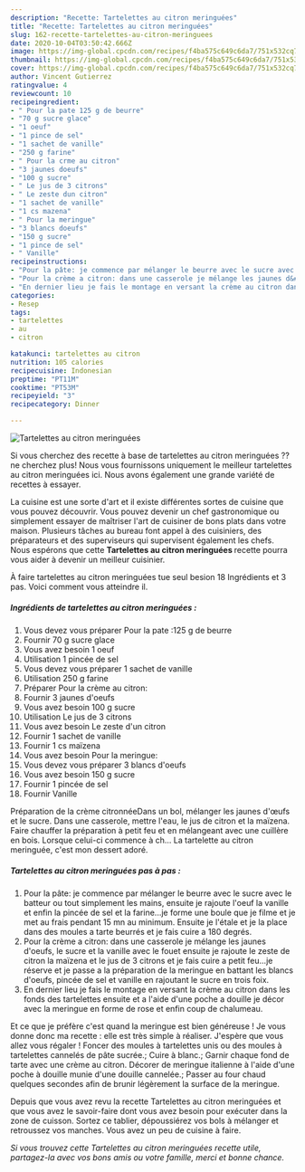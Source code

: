 ```yaml
---
description: "Recette: Tartelettes au citron meringuées"
title: "Recette: Tartelettes au citron meringuées"
slug: 162-recette-tartelettes-au-citron-meringuees
date: 2020-10-04T03:50:42.666Z
image: https://img-global.cpcdn.com/recipes/f4ba575c649c6da7/751x532cq70/tartelettes-au-citron-meringuees-photo-principale-de-la-recette.jpg
thumbnail: https://img-global.cpcdn.com/recipes/f4ba575c649c6da7/751x532cq70/tartelettes-au-citron-meringuees-photo-principale-de-la-recette.jpg
cover: https://img-global.cpcdn.com/recipes/f4ba575c649c6da7/751x532cq70/tartelettes-au-citron-meringuees-photo-principale-de-la-recette.jpg
author: Vincent Gutierrez
ratingvalue: 4
reviewcount: 10
recipeingredient:
- " Pour la pate 125 g de beurre"
- "70 g sucre glace"
- "1 oeuf"
- "1 pince de sel"
- "1 sachet de vanille"
- "250 g farine"
- " Pour la crme au citron"
- "3 jaunes doeufs"
- "100 g sucre"
- " Le jus de 3 citrons"
- " Le zeste dun citron"
- "1 sachet de vanille"
- "1 cs mazena"
- " Pour la meringue"
- "3 blancs doeufs"
- "150 g sucre"
- "1 pince de sel"
- " Vanille"
recipeinstructions:
- "Pour la pâte: je commence par mélanger le beurre avec le sucre avec le batteur ou tout simplement les mains, ensuite je rajoute l&#39;oeuf la vanille et enfin la pincée de sel et la farine...je forme une boule que je filme et je met au frais pendant 15 mn au minimum. Ensuite je l&#39;étale et je la place dans des moules a tarte beurrés et je fais cuire a 180 degrés."
- "Pour la crème a citron: dans une casserole je mélange les jaunes d&#39;oeufs, le sucre et la vanille avec le fouet ensuite je rajoute le zeste de citron la maïzena et le jus de 3 citrons et je fais cuire a petit feu...je réserve et je passe a la préparation de la meringue en battant les blancs d&#39;oeufs, pincée de sel et vanille en rajoutant le sucre en trois foix."
- "En dernier lieu je fais le montage en versant la crème au citron dans les fonds des tartelettes ensuite et a l&#39;aide d&#39;une poche a douille je décor avec la meringue en forme de rose et enfin coup de chalumeau."
categories:
- Resep
tags:
- tartelettes
- au
- citron

katakunci: tartelettes au citron 
nutrition: 105 calories
recipecuisine: Indonesian
preptime: "PT11M"
cooktime: "PT53M"
recipeyield: "3"
recipecategory: Dinner

---
```



![Tartelettes au citron meringuées](https://img-global.cpcdn.com/recipes/f4ba575c649c6da7/751x532cq70/tartelettes-au-citron-meringuees-photo-principale-de-la-recette.jpg)

Si vous cherchez des recette à base de tartelettes au citron meringuées ?? ne cherchez plus! Nous vous fournissons uniquement le meilleur tartelettes au citron meringuées ici. Nous avons également une grande variété de recettes à essayer.

La cuisine est une sorte d'art et il existe différentes sortes de cuisine que vous pouvez découvrir. Vous pouvez devenir un chef gastronomique ou simplement essayer de maîtriser l'art de cuisiner de bons plats dans votre maison. Plusieurs tâches au bureau font appel à des cuisiniers, des préparateurs et des superviseurs qui supervisent également les chefs. Nous espérons que cette <strong> Tartelettes au citron meringuées </strong> recette pourra vous aider à devenir un meilleur cuisinier.

<!--inarticleads1-->

À faire tartelettes au citron meringuées tue seul besion 18 Ingrédients et 3 pas. Voici comment vous atteindre il.

##### Ingrédients de tartelettes au citron meringuées :

1. Vous devez vous préparer  Pour la pate :125 g de beurre
1. Fournir 70 g sucre glace
1. Vous avez besoin 1 oeuf
1. Utilisation 1 pincée de sel
1. Vous devez vous préparer 1 sachet de vanille
1. Utilisation 250 g farine
1. Préparer  Pour la crème au citron:
1. Fournir 3 jaunes d&#39;oeufs
1. Vous avez besoin 100 g sucre
1. Utilisation  Le jus de 3 citrons
1. Vous avez besoin  Le zeste d&#39;un citron
1. Fournir 1 sachet de vanille
1. Fournir 1 cs maïzena
1. Vous avez besoin  Pour la meringue:
1. Vous devez vous préparer 3 blancs d&#39;oeufs
1. Vous avez besoin 150 g sucre
1. Fournir 1 pincée de sel
1. Fournir  Vanille


Préparation de la crème citronnéeDans un bol, mélanger les jaunes d&#39;œufs et le sucre. Dans une casserole, mettre l&#39;eau, le jus de citron et la maïzena. Faire chauffer la préparation à petit feu et en mélangeant avec une cuillère en bois. Lorsque celui-ci commence à ch… La tartelette au citron meringuée, c&#39;est mon dessert adoré. 

<!--inarticleads2-->

##### Tartelettes au citron meringuées pas à pas :

1. Pour la pâte: je commence par mélanger le beurre avec le sucre avec le batteur ou tout simplement les mains, ensuite je rajoute l&#39;oeuf la vanille et enfin la pincée de sel et la farine...je forme une boule que je filme et je met au frais pendant 15 mn au minimum. Ensuite je l&#39;étale et je la place dans des moules a tarte beurrés et je fais cuire a 180 degrés.
1. Pour la crème a citron: dans une casserole je mélange les jaunes d&#39;oeufs, le sucre et la vanille avec le fouet ensuite je rajoute le zeste de citron la maïzena et le jus de 3 citrons et je fais cuire a petit feu...je réserve et je passe a la préparation de la meringue en battant les blancs d&#39;oeufs, pincée de sel et vanille en rajoutant le sucre en trois foix.
1. En dernier lieu je fais le montage en versant la crème au citron dans les fonds des tartelettes ensuite et a l&#39;aide d&#39;une poche a douille je décor avec la meringue en forme de rose et enfin coup de chalumeau.


Et ce que je préfère c&#39;est quand la meringue est bien généreuse ! Je vous donne donc ma recette : elle est très simple à réaliser. J&#39;espère que vous allez vous régaler ! Foncer des moules à tartelettes unis ou des moules à tartelettes cannelés de pâte sucrée.; Cuire à blanc.; Garnir chaque fond de tarte avec une crème au citron. Décorer de meringue italienne à l&#39;aide d&#39;une poche à douille munie d&#39;une douille cannelée.; Passer au four chaud quelques secondes afin de brunir légèrement la surface de la meringue. 

<!--inarticleads1-->

<p>
Depuis que vous avez revu la recette Tartelettes au citron meringuées et que vous avez le savoir-faire dont vous avez besoin pour exécuter dans la zone de cuisson. Sortez ce tablier, dépoussiérez vos bols à mélanger et retroussez vos manches. Vous avez un peu de cuisine à faire.
</p>

<p>
<i>Si vous trouvez cette Tartelettes au citron meringuées recette utile, partagez-la avec vos bons amis ou votre famille, merci et bonne chance.</i>
</p>
